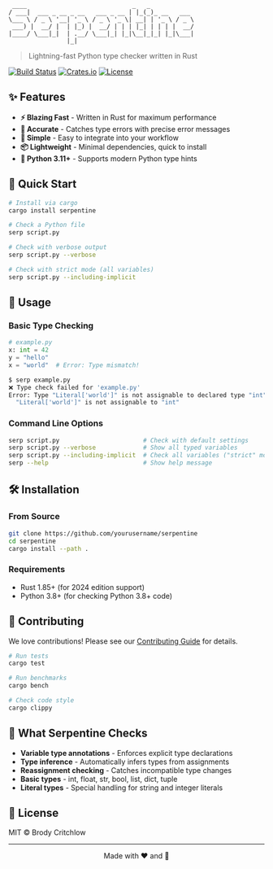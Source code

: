 ```
 ____                             _   _            
/ ___|  ___ _ __ _ __   ___ _ __ | |_(_)_ __   ___ 
\___ \ / _ \ '__| '_ \ / _ \ '_ \| __| | '_ \ / _ \
 ___) |  __/ |  | |_) |  __/ | | | |_| | | | |  __/
|____/ \___|_|  | .__/ \___|_| |_|\__|_|_| |_|\___|
                |_|                                 
```

> Lightning-fast Python type checker written in Rust

[![Build Status](https://img.shields.io/github/actions/workflow/status/brodycritchlow/serpentine/ci.yml?branch=main)](https://github.com/brodycritchlow/serpentine/actions)
[![Crates.io](https://img.shields.io/crates/v/serpentine.svg)](https://crates.io/crates/serpentine)
[![License](https://img.shields.io/badge/license-MIT-blue.svg)](LICENSE)

## ✨ Features

- **⚡ Blazing Fast** - Written in Rust for maximum performance
- **🎯 Accurate** - Catches type errors with precise error messages
- **🔧 Simple** - Easy to integrate into your workflow
- **📦 Lightweight** - Minimal dependencies, quick to install
- **🐍 Python 3.11+** - Supports modern Python type hints

## 🚀 Quick Start

```bash
# Install via cargo
cargo install serpentine

# Check a Python file
serp script.py

# Check with verbose output
serp script.py --verbose

# Check with strict mode (all variables)
serp script.py --including-implicit
```

## 📖 Usage

### Basic Type Checking

```python
# example.py
x: int = 42
y = "hello"
x = "world"  # Error: Type mismatch!
```

```bash
$ serp example.py
❌ Type check failed for 'example.py'
Error: Type "Literal['world']" is not assignable to declared type "int"
  "Literal['world']" is not assignable to "int"
```

### Command Line Options

```bash
serp script.py                       # Check with default settings
serp script.py --verbose             # Show all typed variables
serp script.py --including-implicit  # Check all variables ("strict" mode)
serp --help                          # Show help message
```

## 🛠️ Installation

### From Source

```bash
git clone https://github.com/yourusername/serpentine
cd serpentine
cargo install --path .
```

### Requirements

- Rust 1.85+ (for 2024 edition support)
- Python 3.8+ (for checking Python 3.8+ code)

## 🤝 Contributing

We love contributions! Please see our [Contributing Guide](CONTRIBUTING.md) for details.

```bash
# Run tests
cargo test

# Run benchmarks
cargo bench

# Check code style
cargo clippy
```

## 🎯 What Serpentine Checks

- **Variable type annotations** - Enforces explicit type declarations
- **Type inference** - Automatically infers types from assignments
- **Reassignment checking** - Catches incompatible type changes
- **Basic types** - int, float, str, bool, list, dict, tuple
- **Literal types** - Special handling for string and integer literals

## 📄 License

MIT © Brody Critchlow

---

<p align="center">
  Made with ❤️ and 🦀
</p>
